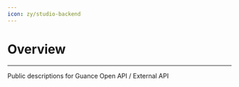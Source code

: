 ```yaml
---
icon: zy/studio-backend
---
```


# Overview

---

Public descriptions for Guance Open API / External API